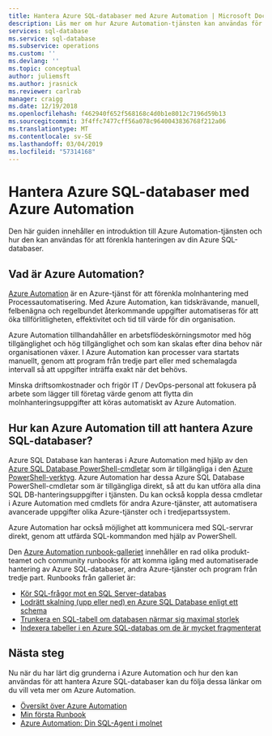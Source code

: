 ```yaml
---
title: Hantera Azure SQL-databaser med Azure Automation | Microsoft Docs
description: Läs mer om hur Azure Automation-tjänsten kan användas för att hantera Azure SQL-databaser i stor skala.
services: sql-database
ms.service: sql-database
ms.subservice: operations
ms.custom: ''
ms.devlang: ''
ms.topic: conceptual
author: juliemsft
ms.author: jrasnick
ms.reviewer: carlrab
manager: craigg
ms.date: 12/19/2018
ms.openlocfilehash: f462940f652f568168c4d0b1e8012c7196d59b13
ms.sourcegitcommit: 3f4ffc7477cff56a078c9640043836768f212a06
ms.translationtype: MT
ms.contentlocale: sv-SE
ms.lasthandoff: 03/04/2019
ms.locfileid: "57314168"
---
```

# <a name="managing-azure-sql-databases-using-azure-automation"></a>Hantera Azure SQL-databaser med Azure Automation

Den här guiden innehåller en introduktion till Azure Automation-tjänsten och hur den kan användas för att förenkla hanteringen av din Azure SQL-databaser.

## <a name="what-is-azure-automation"></a>Vad är Azure Automation?

[Azure Automation](https://azure.microsoft.com/services/automation/) är en Azure-tjänst för att förenkla molnhantering med Processautomatisering. Med Azure Automation, kan tidskrävande, manuell, felbenägna och regelbundet återkommande uppgifter automatiseras för att öka tillförlitligheten, effektivitet och tid till värde för din organisation.

Azure Automation tillhandahåller en arbetsflödeskörningsmotor med hög tillgänglighet och hög tillgänglighet och som kan skalas efter dina behov när organisationen växer. I Azure Automation kan processer vara startats manuellt, genom att program från tredje part eller med schemalagda intervall så att uppgifter inträffa exakt när det behövs.

Minska driftsomkostnader och frigör IT / DevOps-personal att fokusera på arbete som lägger till företag värde genom att flytta din molnhanteringsuppgifter att köras automatiskt av Azure Automation.

## <a name="how-can-azure-automation-help-manage-azure-sql-databases"></a>Hur kan Azure Automation till att hantera Azure SQL-databaser?

Azure SQL Database kan hanteras i Azure Automation med hjälp av den [Azure SQL Database PowerShell-cmdletar](https://docs.microsoft.com/powershell/module/servicemanagement/azure/?view=azuresmps-4.0.0#sql) som är tillgängliga i den [Azure PowerShell-verktyg](/powershell/azure/overview). Azure Automation har dessa Azure SQL Database PowerShell-cmdletar som är tillgängliga direkt, så att du kan utföra alla dina SQL DB-hanteringsuppgifter i tjänsten. Du kan också koppla dessa cmdletar i Azure Automation med cmdlets för andra Azure-tjänster, att automatisera avancerade uppgifter olika Azure-tjänster och i tredjepartssystem.

Azure Automation har också möjlighet att kommunicera med SQL-servrar direkt, genom att utfärda SQL-kommandon med hjälp av PowerShell.

Den [Azure Automation runbook-galleriet](https://azure.microsoft.com/blog/20../../introducing-the-azure-automation-runbook-gallery/) innehåller en rad olika produkt-teamet och community runbooks för att komma igång med automatiserade hantering av Azure SQL-databaser, andra Azure-tjänster och program från tredje part. Runbooks från galleriet är:

- [Kör SQL-frågor mot en SQL Server-databas](https://gallery.technet.microsoft.com/scriptcenter/How-to-use-a-SQL-Command-be77f9d2)
- [Lodrätt skalning (upp eller ned) en Azure SQL Database enligt ett schema](https://gallery.technet.microsoft.com/scriptcenter/Azure-SQL-Database-e957354f)
- [Trunkera en SQL-tabell om databasen närmar sig maximal storlek](https://gallery.technet.microsoft.com/scriptcenter/Azure-Automation-Your-SQL-30f8736b)
- [Indexera tabeller i en Azure SQL-databas om de är mycket fragmenterat](https://gallery.technet.microsoft.com/scriptcenter/Indexes-tables-in-an-Azure-73a2a8ea)

## <a name="next-steps"></a>Nästa steg

Nu när du har lärt dig grunderna i Azure Automation och hur den kan användas för att hantera Azure SQL-databaser kan du följa dessa länkar om du vill veta mer om Azure Automation.

- [Översikt över Azure Automation](../automation/automation-intro.md)
- [Min första Runbook](../automation/automation-first-runbook-graphical.md)
- [Azure Automation: Din SQL-Agent i molnet](https://azure.microsoft.com/blog/20../../azure-automation-your-sql-agent-in-the-cloud/) 